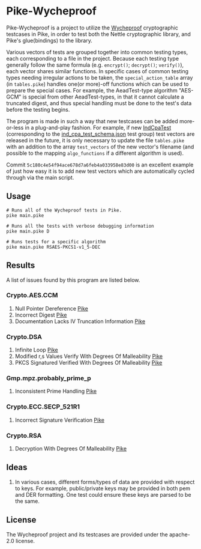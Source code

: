 # Pike-Wycheproof

Pike-Wycheproof is a project to utilize the [Wycheproof](https://github.com/google/wycheproof) cryptographic testcases in Pike, in order to test both the Nettle cryptographic library, and Pike's glue(bindings) to the library.

Various vectors of tests are grouped together into common testing types, each corresponding to a file in the project. Because each testing type generally follow the same formula (e.g. `encrypt()`; `decrypt()`; `verify()`), each vector shares similar functions. In specific cases of common testing types needing irregular actions to be taken, the `special_action_table` array (in `tables.pike`) handles one(or more)-off functions which can be used to prepare the special cases. For example, the AeadTest-type algorithm "AES-GCM" is special from other AeadTest-types, in that it cannot calculate a truncated digest, and thus special handling must be done to the test's data before the testing begins.

The program is made in such a way that new testcases can be added more-or-less in a plug-and-play fashion.
For example, if new [IndCpaTest](https://github.com/google/wycheproof/blob/master/doc/files.md#IndCpaTest) (corresponding to the [ind_cpa_test_schema.json](https://github.com/google/wycheproof/blob/master/doc/types.md#indcpatestgroup) test group) test vectors are released in the future, it is only necessary to update the file `tables.pike` with an addition to the array `test_vectors` of the new vector's filename (and possible to the mapping `algo_functions` if a different algorithm is used).

Commit `5c180c4e54f94ace678d7a6feb4a033958e83d00` is an excellent example of just how easy it is to add new test vectors which are automatically cycled through via the main script.

## Usage

```shell
# Runs all of the Wycheproof tests in Pike.
pike main.pike

# Runs all the tests with verbose debugging information
pike main.pike D

# Runs tests for a specific algorithm
pike main.pike RSAES-PKCS1-v1_5-DEC
```

## Results
A list of issues found by this program are listed below.

### Crypto.AES.CCM
1. Null Pointer Dereference [Pike](https://git.lysator.liu.se/pikelang/pike/-/issues/10072)
2. Incorrect Digest [Pike](https://git.lysator.liu.se/pikelang/pike/-/issues/10074)
3. Documentation Lacks IV Truncation Information [Pike](https://git.lysator.liu.se/pikelang/pike/-/issues/10073)

### Crypto.DSA
1. Infinite Loop [Pike](https://git.lysator.liu.se/pikelang/pike/-/issues/10075)
2. Modified r,s Values Verify With Degrees Of Malleability [Pike](https://git.lysator.liu.se/pikelang/pike/-/issues/10077)
3. PKCS Signatured Verified With Degrees Of Malleability [Pike](https://git.lysator.liu.se/pikelang/pike/-/issues/10076)

### Gmp.mpz.probably_prime_p
1. Inconsistent Prime Handling [Pike](https://git.lysator.liu.se/pikelang/pike/-/issues/10079)

### Crypto.ECC.SECP_521R1
1. Incorrect Signature Verification [Pike](https://git.lysator.liu.se/pikelang/pike/-/issues/10078)

### Crypto.RSA
1. Decryption With Degrees Of Malleability [Pike](https://git.lysator.liu.se/pikelang/pike/-/issues/10080)

## Ideas
1. In various cases, different forms/types of data are provided with respect to keys. For example, public/private keys may be provided in both pem and DER formatting. One test could ensure these keys are parsed to be the same.

## License
The Wycheproof project and its testcases are provided under the apache-2.0 license.

